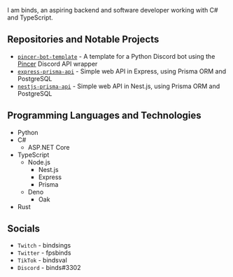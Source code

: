 I am binds, an aspiring backend and software developer working with C# and TypeScript.

## Repositories and Notable Projects
- [```pincer-bot-template```](https://github.com/akabinds/pincer-bot-template) - A template for a Python Discord bot using the [Pincer](https://github.com/Pincer-org/Pincer) Discord API wrapper
- [```express-prisma-api```](https://github.com/akabinds/express-prisma-api) - Simple web API in Express, using Prisma ORM and PostgreSQL
- [```nestjs-prisma-api```](https://github.com/akabinds/nestjs-prisma-api) - Simple web API in Nest.js, using Prisma ORM and PostgreSQL

## Programming Languages and Technologies
- Python
- C#
  - ASP.NET Core 
- TypeScript
  - Node.js
    - Nest.js
    - Express
    - Prisma
  - Deno
    - Oak
- Rust

## Socials
- ```Twitch``` - bindsings
- ```Twitter``` - fpsbinds
- ```TikTok``` - bindsval
- ```Discord``` - binds#3302
